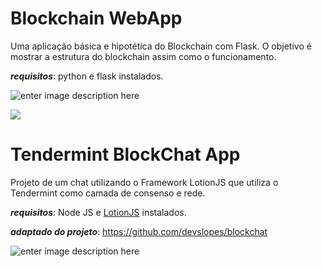 
# Blockchain WebApp
Uma aplicação básica e hipotética do Blockchain com Flask. O objetivo é mostrar a estrutura do blockchain assim como o funcionamento.

***requisitos***:  python e flask instalados.

![enter image description here](https://lh3.googleusercontent.com/1md7U8Vh0rmCczEN80tlg6T-TN4NbdKEBY0pBv6XRgoN2Eh35FQ1ZbJrW7Brewn5IMjTCtYBBbSZrdMhqzx8T4rB6dBXqYByHOTsjxALmmFUX_Y54tz5UdGWHWPNqs8ZfuRM75ity_JNbFehKB9gHOaxf5RY80zXH2J9iFQ71Nrcc73P6dxpjlyFZz3aDuPMap8Qr8MTPeK3cWCHmRxuLGTC3kgmjueC3ptlw0XvyvjFt-8X1fQEJYouWQn-yJLyZU9fvpn-APPvBrW_fxwQ5n5aVrvyCfTHJhPyUgou8qoycquPVaEo9j_9GFTsjqq60FV1GbRrT4oYPkCJHQ4Ka9S9CtEMmjWq0-YmXlPErQOjwKKqBpiahSG5xoLQ4XUQ-rHxC0pqivSjnELcB3f5C0LBNyV2XaBnYZwzsVG8oU2oIyrhSpCtMsgaM6XnBVE0arWLtFa9MwUD_ao0lni5PVLs7reIwISvzrI6zBubMmGlXdjjGvwzK2m498umu45p7383LCLAK8FQiJnqRTOB5xkrPDaUbvIEoJthCjsMD9hMoCO9-tMXnlhI4_QXybmtJbNrvwKDHaa3-9xROuYYMj-SI8PNwUm3pWs4n-ras8xlmDX-fk9_1hHy0S2H7yTHNmTB3CR9OxUCWHazOLoR_5kAVJXRG0NnPUfiE-LtlTRpNIuL96P91s-qhro3cw=w2232-h732-no?authuser=0)

![](https://lh3.googleusercontent.com/GN1k99Brvt-66GCMZR5fcBFX91PPurbhu4TYmfRHSJ5QbC44IkUitu5vgYhwJU8eveqN_hJITMTcTDhe-XJCtIG3-ejBNhpxGsKZndqtfN0_kA14DLq-0Sko8SPGZa__CQegrkYUaDf44eUHskXyPWA6LDexHWhpiryuNoActYslxAhNBvr3RgtJNiW9REOXwRWRSTkBnyBGZLxsn8VYETmmQ_wOJumBzU9DEehjwHa3R0ZOjBbcQVNwn_Z3NyUJdCaiHt6EeK8EH26z6CG2jFwze38HpG5cF606uA_SbeKHPu2i1nAT0uohdj35OqqgvAKTQBiUrdXEl1lDPhlOLB5xOUWgfa-sMq_g4PhToLFOynk4P-DNUhvKweIuc4FAqliS4XO4AL0v4Rnl5F7SfDt9uDQ2LEmS6uj_QzEa6mai2MAUmqSf5k1L8uYtWKiqeBk0ZvjprAePNQau4zIiu_REo3Ernv7gisqpWNKGJVgDgNOcqb3JrBKIiA6wBqZZOQ63Ct_DEcLQjQHHQdqYIWMXKBNfo49ac5Yg5yVhkfUYUS9Xjizhey8byjzWjlyD5Iws8jJVgCug4mJK43i5b3zRZQcC_DDiC1iO2BDmz11VdTPK57ry1a4ExXlD0A2bOce5LW53AnQ6NZ8O6H2TzQz5jreeO0vI7JoGayMNDnFLergkYL_zPY2RFODjQQ=w1488-h1240-no?authuser=0)

# Tendermint BlockChat App
Projeto de um chat utilizando o Framework LotionJS que utiliza o Tendermint como camada de consenso e rede.

***requisitos***:  Node JS e [LotionJS](https://lotionjs.com) instalados.

***adaptado do projeto***: https://github.com/devslopes/blockchat 

![enter image description here](https://lh3.googleusercontent.com/XcO8wYnwqjAvqMVhezzD_0_kap5257gmfiYesR6QBH5bj6bFrHW8hku1AYG_Q7XRo8tGrw7jZprWAMmu06oTiLqjK3l0T0jq2O2UrWUGSsPw5SqaIHknFOhGusRvOdQml7UMWnvmF24exOX8uuGFJ1k6-BIUF68GcNkFk8Ki84AqirDWHFH19nT_4zB0MYhgAgqAB6A8mthlMEhyK6TnO4nL9h9gfpAEaYqbahUYi86zRaNczbeeLD9K-GlP-9rCIqIX7pQYwBf4X2ouhhrd5yBJ9lgHQ7W0uV0HJ58EGqhanEPlmSy7WERIMhweWRHhLtf9t1Q9HPCDis9fbgODBb3RfQHheh0CDgDxA4Mb-VIcG1NF8oG6P-dS0CQBqX3JYYxumKdXRFO3mKpMbeRNnEDjdRbwBdMitYLqRC6CS8b4biJAUdJL8m_NsjIgnkxVIVVEDd_51EK29b5hYYVd2hRGTZG6ppxzALA89kp6prDrcxGScAbRSNGFX_PtGcNqxaT1kfuqk1Ksy7czKGYZG0YVJfsGmK62zVwjm1kkaz6eU-nOnxzUURFjqDZIl83e37vJmRV9vkrsN0byA_nflGvwNiG5xepKi1418HXXrjGVcm8WTJxckePKjhmoHZhkQwfcCHvw0U67TxBeirEbCQvyULBaBcnLyxKiqexShs5jh90ys492yW7xO3APuw=w1200-h374-no?authuser=0)


